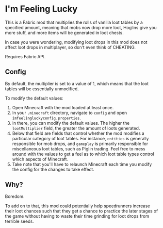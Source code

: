 # I'm Feeling Lucky

This is a Fabric mod that multiplies the rolls of vanilla loot tables by a specified amount, meaning that mobs now drop more loot, Hoglins give you more stuff, and more items will be generated in loot chests.

In case you were wondering, modifying loot drops in this mod does not affect loot drops in multiplayer, so don't even think of CHEATING.

Requires Fabric API.

## Config

By default, the multiplier is set to a value of 1, which means that the loot tables will be essentially unmodified.

To modify the default values:

1. Open Minecraft with the mod loaded at least once.
2. In your `.minecraft` directory, navigate to `config` and open `imfeelingluckyconfig.properties`.
3. In there, you can modify the default values. The higher the `lootMultiplier` field, the greater the amount of loots generated.
4. Below that field are fields that control whether the mod modifies a particular category of loot tables. For instance, `entities` is generally responsible for mob drops, and `gameplay` is primarily responsible for miscellaneous loot tables, such as Piglin trading. Feel free to mess around with the values to get a feel as to which loot table types control which aspects of Minecraft.
5. Take note that you'll have to relaunch Minecraft each time you modify the config for the changes to take effect.

## Why?

Boredom.

To add on to that, this mod could potentially help speedrunners increase their loot chances such that they get a chance to practice the later stages of the game without having to waste their time grinding for loot drops from terrible seeds.

